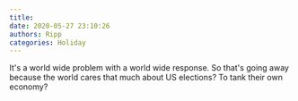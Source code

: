 ```yaml
---
title: 
date: 2020-05-27 23:10:26
authors: Ripp
categories: Holiday
---
```


 It's a world wide problem with a world wide response.  So that's going away because the world cares that much about US elections? To tank their own economy?